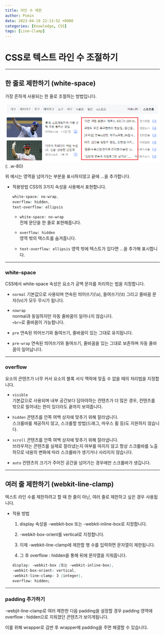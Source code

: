 ```yaml
---
title: 라인 수 제한
author: Psmin
data: 2023-04-19 22:13:52 +0900
categories: [Knowledge, CSS]
tags: [Line-Clamp]
---
```


# CSS로 텍스트 라인 수 조절하기

---

## 한 줄로 제한하기 (white-space)

가장 흔하게 사용되는 한 줄로 조절하는 방법입니다.

![white-space](/assets/img/line-clamp-01.png){: .w-80}

위 예시는 영역을 넘어가는 부분을 표시하지않고 끝에 ...을 추가합니다.

- 적용방법
  CSS의 3가지 속성을 사용해서 표현합니다.

  ```CSS
  white-space: no-wrap,
  overflow: hidden,
  text-overflow: ellipsis
  ```

  - `white-space: no-wrap`  
    전체 문단을 한 줄로 표현해줍니다.

  - `overflow: hidden`  
    영역 밖의 텍스트를 숨겨줍니다.

  - `text-overflow: ellipsis`
    영역 밖에 텍스트가 있다면 ...을 추가해 표시합니다.

---

### white-space

CSS에서 white-space 속성은 요소가 공백 문자를 처리하는 법을 지정합니다.

- `normal`
  기본값으로 사용되며 연속된 띄어쓰기(\s), 들여쓰기(\t) 그리고 줄바꿈 문자(\n)가 모두 무시가 됩니다.

- `nowrap`  
  normal과 동일하지만 자동 줄바꿈이 일어나지 않습니다.  
  `<br>`로 줄바꿈이 가능합니다.

- `pre`
  연속된 띄어쓰기와 들여쓰기, 줄바꿈이 있는 그대로 유지됩니다.

- `pre-wrap`
  연속된 띄어쓰기와 들여쓰기, 줄바꿈을 있는 그대로 보존하며 자동 줄바꿈이 일어납니다.

---

### overflow

요소의 콘텐츠가 너무 커서 요소의 블록 서식 맥락에 맞출 수 없을 때의 처리법을 지정합니다.

- `visible`  
  기본값으로 사용되며 내부 공간보다 담아야하는 컨텐츠가 더 많은 경우, 컨텐츠를 밖으로 밀어내는 한이 있더라도 끝까지 보여줍니다.

- `hidden`
  콘텐츠를 안쪽 여백 상자에 맞추기 위해 잘라냅니다.  
  스크롤바를 제공하지 않고, 스크롤할 방법(드래그, 마우스 휠 등)도 지원하지 않습니다.

- `scroll`
  콘텐츠를 안쪽 여백 상자에 맞추기 위해 잘라냅니다.  
  브라우저는 콘텐츠를 실제로 잘라냈는지 여부를 따지지 않고 항상 스크롤바를 노출하므로 내용의 변화에 따라 스크롤바가 생기거나 사라지지 않습니다.

- `auto`
  컨텐츠의 크기가 주어진 공간을 넘어가는 경우에만 스크롤바가 생깁니다.

---

## 여러 줄 제한하기 (webkit-line-clamp)

텍스트 라인 수를 제한하려고 할 때 한 줄이 아닌, 여러 줄로 제한하고 싶은 경우 사용됩니다.

- 적용 방법

  1. display 속성을 -webkit-box 또는 -webkit-inline-box로 지정합니다.

  2. -webkit-box-orient를 vertical로 지정합니다.

  3. 이제 -webkit-line-clamp에 제한할 행 수를 입력하면 문자열이 제한됩니다.

  4. 그 후 overflow : hidden을 통해 뒤에 문자열을 지워줍니다.

  ```css
  display: -webkit-box (또는 -webkit-inline-box),
  -webkit-box-orient: vertical,
  -webkit-line-clamp: 3 (integer),
  overflow: hidden;
  ```

---

### padding 추가하기

-webjit-line-clamp로 여러 제한한 다음 padding을 설정할 경우 padding 영역에 overflow : hidden으로 지워졌던 콘텐츠가 보이게됩니다.

이를 위해 wrapper로 감싼 후 wrapper에 padding을 주면 해결할 수 있습니다.
